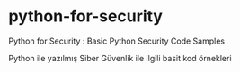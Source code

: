 # python-for-security

Python for Security : Basic Python Security Code Samples

Python ile yazılmış Siber Güvenlik ile ilgili basit kod örnekleri
